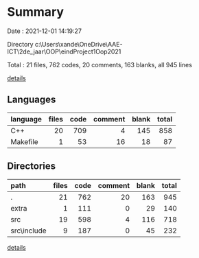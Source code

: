 # Summary

Date : 2021-12-01 14:19:27

Directory c:\Users\xande\OneDrive\AAE-ICT\2de_jaar\OOP\eindProject1Oop2021

Total : 21 files,  762 codes, 20 comments, 163 blanks, all 945 lines

[details](details.md)

## Languages
| language | files | code | comment | blank | total |
| :--- | ---: | ---: | ---: | ---: | ---: |
| C++ | 20 | 709 | 4 | 145 | 858 |
| Makefile | 1 | 53 | 16 | 18 | 87 |

## Directories
| path | files | code | comment | blank | total |
| :--- | ---: | ---: | ---: | ---: | ---: |
| . | 21 | 762 | 20 | 163 | 945 |
| extra | 1 | 111 | 0 | 29 | 140 |
| src | 19 | 598 | 4 | 116 | 718 |
| src\include | 9 | 187 | 0 | 45 | 232 |

[details](details.md)
